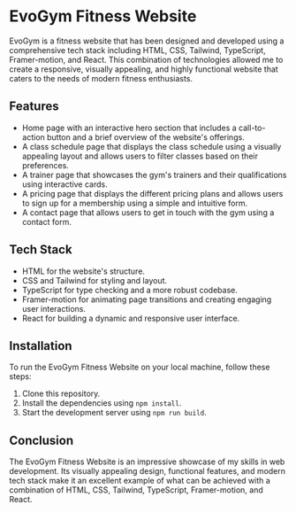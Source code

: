 # EvoGym Fitness Website

EvoGym is a fitness website that has been designed and developed using a comprehensive tech stack including HTML, CSS, Tailwind, TypeScript, Framer-motion, and React. This combination of technologies allowed me to create a responsive, visually appealing, and highly functional website that caters to the needs of modern fitness enthusiasts.

## Features

- Home page with an interactive hero section that includes a call-to-action button and a brief overview of the website's offerings.
- A class schedule page that displays the class schedule using a visually appealing layout and allows users to filter classes based on their preferences.
- A trainer page that showcases the gym's trainers and their qualifications using interactive cards.
- A pricing page that displays the different pricing plans and allows users to sign up for a membership using a simple and intuitive form.
- A contact page that allows users to get in touch with the gym using a contact form.

## Tech Stack

- HTML for the website's structure.
- CSS and Tailwind for styling and layout.
- TypeScript for type checking and a more robust codebase.
- Framer-motion for animating page transitions and creating engaging user interactions.
- React for building a dynamic and responsive user interface.

## Installation

To run the EvoGym Fitness Website on your local machine, follow these steps:

1. Clone this repository.
2. Install the dependencies using `npm install`.
3. Start the development server using `npm run build`.

## Conclusion

The EvoGym Fitness Website is an impressive showcase of my skills in web development. Its visually appealing design, functional features, and modern tech stack make it an excellent example of what can be achieved with a combination of HTML, CSS, Tailwind, TypeScript, Framer-motion, and React.
